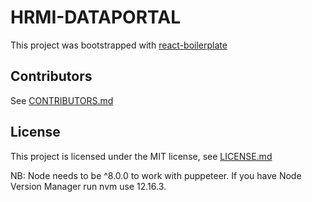 # HRMI-DATAPORTAL

This project was bootstrapped with [react-boilerplate](https://github.com/react-boilerplate/react-boilerplate)

## Contributors

See [CONTRIBUTORS.md](CONTRIBUTORS.md)

## License

This project is licensed under the MIT license, see [LICENSE.md](LICENSE.md)

NB: Node needs to be ^8.0.0 to work with puppeteer. If you have Node Version Manager run 
nvm use 12.16.3.
